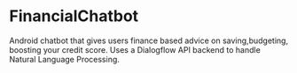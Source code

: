 # FinancialChatbot

Android chatbot that gives users finance based advice on saving,budgeting, boosting your credit score.
Uses a Dialogflow API backend to handle Natural Language Processing.
